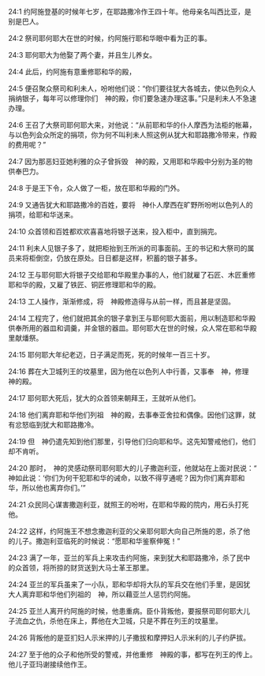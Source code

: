 <a id="1"></a>24:1  约阿施登基的时候年七岁，在耶路撒冷作王四十年。他母亲名叫西比亚，是别是巴人。  

<a id="2"></a>24:2  祭司耶何耶大在世的时候，约阿施行耶和华眼中看为正的事。  

<a id="3"></a>24:3  耶何耶大为他娶了两个妻，并且生儿养女。  

<a id="4"></a>24:4  此后，约阿施有意重修耶和华的殿，  

<a id="5"></a>24:5  便召聚众祭司和利未人，吩咐他们说：“你们要往犹大各城去，使以色列众人捐纳银子，每年可以修理你们　神的殿，你们要急速办理这事。”只是利未人不急速办理。  

<a id="6"></a>24:6  王召了大祭司耶何耶大来，对他说：“从前耶和华的仆人摩西为法柜的帐幕，与以色列会众所定的捐项，你为何不叫利未人照这例从犹大和耶路撒冷带来，作殿的费用呢？”  

<a id="7"></a>24:7  因为那恶妇亚她利雅的众子曾拆毁　神的殿，又用耶和华殿中分别为圣的物供奉巴力。  

<a id="8"></a>24:8  于是王下令，众人做了一柜，放在耶和华殿的门外。  

<a id="9"></a>24:9  又通告犹大和耶路撒冷的百姓，要将　神仆人摩西在旷野所吩咐以色列人的捐项，给耶和华送来。  

<a id="10"></a>24:10  众首领和百姓都欢欢喜喜地将银子送来，投入柜中，直到捐完。  

<a id="11"></a>24:11  利未人见银子多了，就把柜抬到王所派的司事面前。王的书记和大祭司的属员来将柜倒空，仍放在原处。日日都是这样，积蓄的银子甚多。  

<a id="12"></a>24:12  王与耶何耶大将银子交给耶和华殿里办事的人，他们就雇了石匠、木匠重修耶和华的殿，又雇了铁匠、铜匠修理耶和华的殿。  

<a id="13"></a>24:13  工人操作，渐渐修成，将　神殿修造得与从前一样，而且甚是坚固。  

<a id="14"></a>24:14  工程完了，他们就把其余的银子拿到王与耶何耶大面前，用以制造耶和华殿供奉所用的器皿和调羹，并金银的器皿。耶何耶大在世的时候，众人常在耶和华殿里献燔祭。  

<a id="15"></a>24:15  耶何耶大年纪老迈，日子满足而死，死的时候年一百三十岁。  

<a id="16"></a>24:16  葬在大卫城列王的坟墓里，因为他在以色列人中行善，又事奉　神，修理　神的殿。  

<a id="17"></a>24:17  耶何耶大死后，犹大的众首领来朝拜王，王就听从他们。  

<a id="18"></a>24:18  他们离弃耶和华他们列祖　神的殿，去事奉亚舍拉和偶像。因他们这罪，就有忿怒临到犹大和耶路撒冷。  

<a id="19"></a>24:19  但　神仍遣先知到他们那里，引导他们归向耶和华。这先知警戒他们，他们却不肯听。  

<a id="20"></a>24:20  那时，　神的灵感动祭司耶何耶大的儿子撒迦利亚，他就站在上面对民说：“　神如此说：‘你们为何干犯耶和华的诫命，以致不得亨通呢？因为你们离弃耶和华，所以他也离弃你们。’”  

<a id="21"></a>24:21  众民同心谋害撒迦利亚，就照王的吩咐，在耶和华殿的院内，用石头打死他。  

<a id="22"></a>24:22  这样，约阿施王不想念撒迦利亚的父亲耶何耶大向自己所施的恩，杀了他的儿子。撒迦利亚临死的时候说：“愿耶和华鉴察伸冤！”  

<a id="23"></a>24:23  满了一年，亚兰的军兵上来攻击约阿施，来到犹大和耶路撒冷，杀了民中的众首领，将所掠的财货送到大马士革王那里。  

<a id="24"></a>24:24  亚兰的军兵虽来了一小队，耶和华却将大队的军兵交在他们手里，是因犹大人离弃耶和华他们列祖的　神，所以藉亚兰人惩罚约阿施。  

<a id="25"></a>24:25  亚兰人离开约阿施的时候，他患重病。臣仆背叛他，要报祭司耶何耶大儿子流血之仇，杀他在床上，葬他在大卫城，只是不葬在列王的坟墓里。  

<a id="26"></a>24:26  背叛他的是亚扪妇人示米押的儿子撒拔和摩押妇人示米利的儿子约萨拔。  

<a id="27"></a>24:27  至于他的众子和他所受的警戒，并他重修　神殿的事，都写在列王的传上。他儿子亚玛谢接续他作王。  
